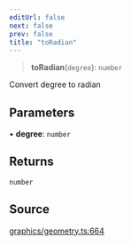 ```yaml
---
editUrl: false
next: false
prev: false
title: "toRadian"
---
```


> **toRadian**(`degree`): `number`

Convert degree to radian

## Parameters

• **degree**: `number`

## Returns

`number`

## Source

[graphics/geometry.ts:664](https://github.com/dgmjs/dgmjs/blob/main/packages/core/src/graphics/geometry.ts#L664)
